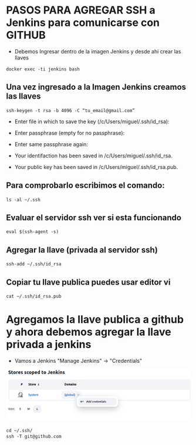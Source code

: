 # PASOS PARA AGREGAR SSH a Jenkins para comunicarse con GITHUB

- Debemos Ingresar dentro de la imagen Jenkins y desde ahi crear las llaves

```shell
docker exec -ti jenkins bash
```

## Una vez ingresado a la Imagen Jenkins creamos las llaves

```shell
ssh-keygen -t rsa -b 4096 -C “tu_email@gmail.com”
```

- Enter file in which to save the key (/c/Users/miguel/.ssh/id_rsa):
- Enter passphrase (empty for no passphrase):
- Enter same passphrase again:

- Your identifaction has been saved in /c/Users/miguel/.ssh/id_rsa.
- Your public key has been saved in /c/Users/miguel/.ssh/id_rsa.pub.


## Para comprobarlo escribimos el comando:

```shell
ls -al ~/.ssh
```
## Evaluar el servidor ssh ver si esta funcionando

```shell
eval $(ssh-agent -s)
```

## Agregar la llave (privada al servidor ssh)

```shell
ssh-add ~/.ssh/id_rsa
```
## Copiar tu llave publica puedes usar editor vi

```shell
cat ~/.ssh/id_rsa.pub
```




# Agregamos la llave publica a github y ahora debemos agregar la llave privada a jenkins

- Vamos a Jenkins "Manage Jenkins" -> "Credentials"

<img src="./images/imagen1.png" />


```shell
cd ~/.ssh/
ssh -T git@github.com

```